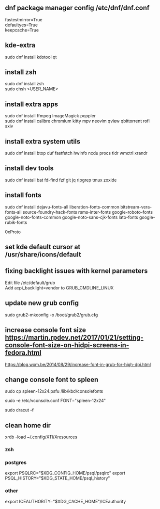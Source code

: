 ## dnf package manager config /etc/dnf/dnf.conf
fastestmirror=True\
defaultyes=True\
keepcache=True

## kde-extra
sudo dnf install kdotool qt

## install zsh
sudo dnf install zsh\
sudo chsh <USER_NAME>

## install extra apps
sudo dnf install ffmpeg ImageMagick poppler\
sudo dnf install calibre chromium kitty mpv neovim qview qbittorrent rofi sxiv

## install extra system utils
sudo dnf install btop duf fastfetch hwinfo ncdu procs tldr wmctrl xrandr

## install dev tools
sudo dnf install bat fd-find fzf git jq ripgrep tmux zoxide

## install fonts
sudo dnf install dejavu-fonts-all liberation-fonts-common bitstream-vera-fonts-all source-foundry-hack-fonts rsms-inter-fonts google-roboto-fonts google-noto-fonts-common google-noto-sans-cjk-fonts lato-fonts google-rubik-fonts

0xProto

## set kde default cursor at /usr/share/icons/default

## fixing backlight issues with kernel parameters
Edit file /etc/default/grub \
Add acpi_backlight=vendor to GRUB_CMDLINE_LINUX

## update new grub config
sudo grub2-mkconfig -o /boot/grub2/grub.cfg

## increase console font size https://martin.rpdev.net/2017/01/21/setting-console-font-size-on-hidpi-screens-in-fedora.html
https://blog.wxm.be/2014/08/29/increase-font-in-grub-for-high-dpi.html

## change console font to spleen
sudo cp spleen-12x24.psfu /lib/kbd/consolefonts

sudo -e /etc/vconsole.conf
FONT="spleen-12x24"

sudo dracut -f

## clean home dir

xrdb -load ~/.config/X11/Xresources
### zsh

### postgres
export PSQLRC="$XDG_CONFIG_HOME/psql/psqlrc"
export PSQL_HISTORY="$XDG_STATE_HOME/psql_history"
### other
export ICEAUTHORITY="$XDG_CACHE_HOME"/ICEauthority

